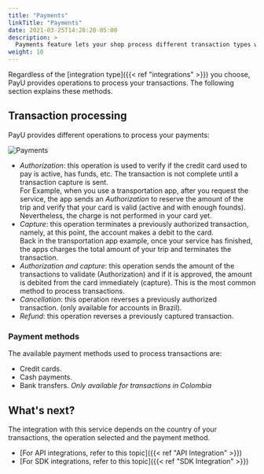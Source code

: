 ```yaml
---
title: "Payments"
linkTitle: "Payments"
date: 2021-03-25T14:28:20-05:00
description: >
  Payments feature lets your shop process different transaction types with multiple payment methods.
weight: 10
---
```


Regardless of the [integration type]({{< ref "integrations" >}}) you choose, PayU provides operations to process your transactions. The following section explains these methods.

## Transaction processing
PayU provides different operations to process your payments:

![Payments](/assets/Payments/autorizacionycaptura-en.png)

* *Authorization*: this operation is used to verify if the credit card used to pay is active, has funds, etc. The transaction is not complete until a transaction capture is sent. </br>
For Example, when you use a transportation app, after you request the service, the app sends an _Authorization_ to reserve the amount of the trip and verify that your card is valid (active and with enough founds). Nevertheless, the charge is not performed in your card yet.
* *Capture*: this operation terminates a previously authorized transaction, namely, at this point, the account makes a debit to the card.</br>
Back in the transportation app example, once your service has finished, the apps charges the total amount of your trip and terminates the transaction.
* *Authorization and capture*: this operation sends the amount of the transactions to validate (Authorization) and if it is approved, the amount is debited from the card immediately (capture). This is the most common method to process transactions.
* *Cancellation*: this operation reverses a previously authorized transaction. (only available for accounts in Brazil).
* *Refund*: this operation reverses a previously captured transaction.

### Payment methods
The available payment methods used to process transactions are:

* Credit cards.
* Cash payments.
* Bank transfers. _Only available for transactions in Colombia_

## What's next?
The integration with this service depends on the country of your transactions, the operation selected and the payment method.

* [For API integrations, refer to this topic]({{< ref "API Integration" >}})
* [For SDK integrations, refer to this topic]({{< ref "SDK Integration" >}})
